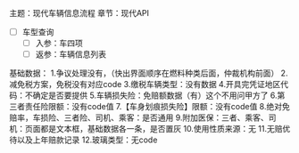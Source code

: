 主题：现代车辆信息流程
章节：现代API

- [ ] 车型查询
	- [ ] 入参：车四项
	- [ ] 返参：车辆信息列表

基础数据：
1.争议处理没有，（快出界面顺序在燃料种类后面，仲裁机构前面）
2.减免税方案，免税没有对应code
3.缴税车辆类型：没有数据
4.开具完凭证地区代码：不确定是否要提供
5.车辆损失险：免赔额数据（有）这个不用问甲方了
6.第三者责任险限额：没有code值
7.【车身划痕损失险】限额：没有code值
8.绝对免赔率，车损险、三者险、司机、乘客：是否通用
9.附加医保：三者、乘客、司机：页面都是文本框，基础数据各一条，是否置灰
10.使用性质来源：无
11.无赔优待以及上年赔款记录
12.玻璃类型：无code